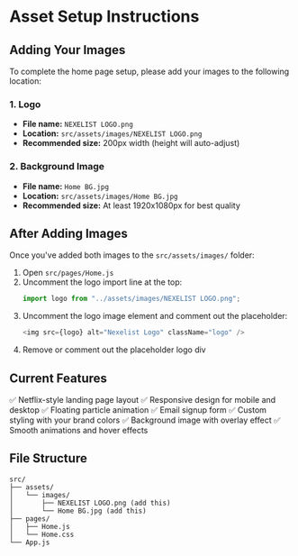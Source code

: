 # Asset Setup Instructions

## Adding Your Images

To complete the home page setup, please add your images to the following location:

### 1. Logo

- **File name:** `NEXELIST LOGO.png`
- **Location:** `src/assets/images/NEXELIST LOGO.png`
- **Recommended size:** 200px width (height will auto-adjust)

### 2. Background Image

- **File name:** `Home BG.jpg`
- **Location:** `src/assets/images/Home BG.jpg`
- **Recommended size:** At least 1920x1080px for best quality

## After Adding Images

Once you've added both images to the `src/assets/images/` folder:

1. Open `src/pages/Home.js`
2. Uncomment the logo import line at the top:
   ```javascript
   import logo from "../assets/images/NEXELIST LOGO.png";
   ```
3. Uncomment the logo image element and comment out the placeholder:
   ```javascript
   <img src={logo} alt="Nexelist Logo" className="logo" />
   ```
4. Remove or comment out the placeholder logo div

## Current Features

✅ Netflix-style landing page layout
✅ Responsive design for mobile and desktop
✅ Floating particle animation
✅ Email signup form
✅ Custom styling with your brand colors
✅ Background image with overlay effect
✅ Smooth animations and hover effects

## File Structure

```
src/
├── assets/
│   └── images/
│       ├── NEXELIST LOGO.png (add this)
│       └── Home BG.jpg (add this)
├── pages/
│   ├── Home.js
│   └── Home.css
└── App.js
```

